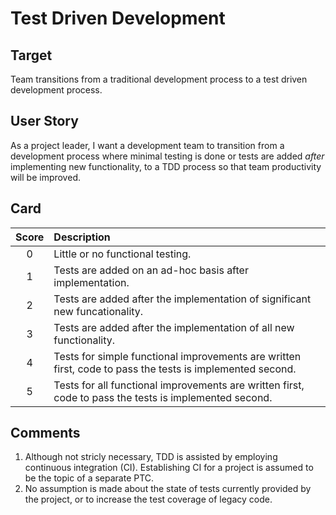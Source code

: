 # Test Driven Development

## Target

Team transitions from a traditional development process to a test driven development process.

## User Story

As a project leader, I want a development team to transition from a development process where minimal 
testing is done or tests are added *after* implementing new functionality, to a TDD process so that team productivity 
will be improved.

## Card

| Score         | Description |
| :-------------: | :------------- |
| 0 | Little or no functional testing. |
| 1 | Tests are added on an ad-hoc basis after implementation. |
| 2 | Tests are added after the implementation of significant new funcationality.  |
| 3 | Tests are added after the implementation of all new functionality. |
| 4 | Tests for simple functional improvements are written first, code to pass the tests is implemented second. |
| 5 | Tests for all functional improvements are written first, code to pass the tests is implemented second. |

## Comments

1. Although not stricly necessary, TDD is assisted by employing continuous integration (CI). Establishing CI for a project
is assumed to be the topic of a separate PTC.
2. No assumption is made about the state of tests currently provided by the project, or to increase the test coverage of legacy code.
